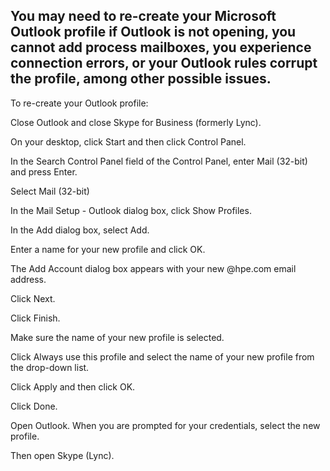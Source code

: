 ## You may need to re-create your Microsoft Outlook profile if Outlook is not opening, you cannot add process mailboxes, you experience connection errors, or your Outlook rules corrupt the profile, among other possible issues.

To re-create your Outlook profile:

Close Outlook and close Skype for Business (formerly Lync).

On your desktop, click Start and then click Control Panel.

In the Search Control Panel field of the Control Panel, enter Mail (32-bit) and press Enter.

Select Mail (32-bit)

In the Mail Setup - Outlook dialog box, click Show Profiles.

In the Add dialog box, select Add.

Enter a name for your new profile and click OK.

The Add Account dialog box appears with your new @hpe.com email address.

Click Next.

Click Finish.

Make sure the name of your new profile is selected.

Click Always use this profile and select the name of your new profile from the drop-down list.

Click Apply and then click OK.

Click Done.

Open Outlook. When you are prompted for your credentials, select the new profile.

Then open Skype (Lync).
